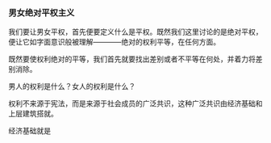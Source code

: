 ### 男女绝对平权主义

我们要让男女平权，首先便要定义什么是平权。既然我们这里讨论的是绝对平权，便让它如字面意识般被理解————绝对的权利平等，在任何方面。

既然要使权利绝对的平等，我们首先就要找出差别或者不平等在何处，并着力将差别消除。

男人的权利是什么？女人的权利是什么？

权利不来源于宪法，而是来源于社会成员的广泛共识，这种广泛共识由经济基础和上层建筑搭就。

经济基础就是
